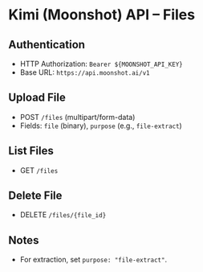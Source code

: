 # Kimi (Moonshot) API – Files

## Authentication
- HTTP Authorization: `Bearer ${MOONSHOT_API_KEY}`
- Base URL: `https://api.moonshot.ai/v1`

## Upload File
- POST `/files` (multipart/form-data)
- Fields: `file` (binary), `purpose` (e.g., `file-extract`)

## List Files
- GET `/files`

## Delete File
- DELETE `/files/{file_id}`

## Notes
- For extraction, set `purpose: "file-extract"`.

